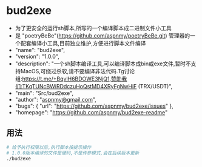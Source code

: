 # bud2exe

- 为了更安全的运行sh脚本,所写的一个编译脚本成二进制文件小工具
- 是 "poetryBeBe"(https://github.com/aspnmy/poetryBeBe.git) 管理器的一个配套编译小工具,目前独立维护,方便进行脚本文件编译
-   "name": "bud2exe",
-   "version": "1.0.0",
-   "description": "一个sh脚本编译工具,可以编译脚本成bin或exe文件,暂时不支持MacOS,可绕过杀软,请不要编译非法代码.Tg讨论组:https://t.me/+BqvlH6BDOWE3NjQ1,赞助我们:TKqTUNcBWiRDdczuHoQstMD4XRyFgNwHiF (TRX/USDT)\",
-   "main": "Src/bud2exe",
-   "author": "aspnmy@gmail.com",
-   "bugs": {
     "url": "https://github.com/aspnmy/bud2exe/issues"
   },
-   "homepage": "https://github.com/aspnmy/bud2exe-readme"

## 用法

```bash
# 给予执行权限以后,执行脚本按提示操作
# 1.0.0版本编译的文件是硬码,不是传参模式,会在后续版本更新
./bud2exe
```